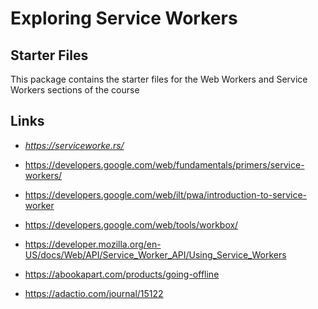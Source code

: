 # Exploring Service Workers

## Starter Files

This package contains the starter files for the Web Workers and Service Workers sections of the course


## Links

* *https://serviceworke.rs/*

* https://developers.google.com/web/fundamentals/primers/service-workers/

* https://developers.google.com/web/ilt/pwa/introduction-to-service-worker

* https://developers.google.com/web/tools/workbox/

* https://developer.mozilla.org/en-US/docs/Web/API/Service_Worker_API/Using_Service_Workers

* https://abookapart.com/products/going-offline

* https://adactio.com/journal/15122

